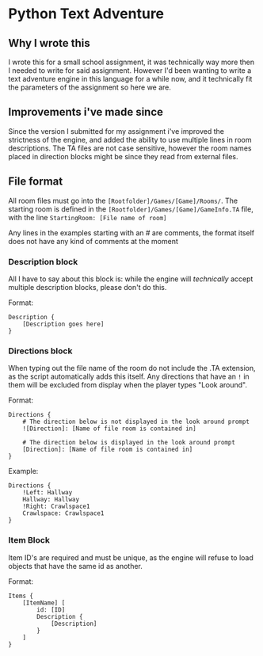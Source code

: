 # Python Text Adventure

## Why I wrote this
I wrote this for a small school assignment, it was technically way more then I needed to write for said assignment. However I'd been wanting to write a text adventure engine in this language for a while now, and it technically fit the parameters of the assignment so here we are. 

## Improvements i've made since
Since the version I submitted for my assignment i've improved the strictness of the engine, and added the ability to use multiple lines in room descriptions. The TA files are not case sensitive, however the room names placed in direction blocks might be since they read from external files.

## File format

All room files must go into the `[Rootfolder]/Games/[Game]/Rooms/`. The starting room is defined in the `[Rootfolder]/Games/[Game]/GameInfo.TA` file, with the line `StartingRoom: [File name of room]` 

Any lines in the examples starting with an # are comments, the format itself does not have any kind of comments at the moment

### Description block
All I have to say about this block is: while the engine will *technically* accept multiple description blocks, please don't do this. 

Format:

```
Description {
    [Description goes here]
}
```

### Directions block

When typing out the file name of the room do not include the .TA extension, as the script automatically adds this itself. Any directions that have an  `!` in them will be excluded from display when the player types "Look around". 

Format:

```
Directions {
    # The direction below is not displayed in the look around prompt
    ![Direction]: [Name of file room is contained in]

    # The direction below is displayed in the look around prompt
    [Direction]: [Name of file room is contained in]
}
```

Example:

```
Directions {
    !Left: Hallway
    Hallway: Hallway
    !Right: Crawlspace1
    Crawlspace: Crawlspace1
}
```

### Item Block

Item ID's are required and must be unique, as the engine will refuse to load objects that have the same id as another. 

Format:

```
Items {
    [ItemName] [
        id: [ID]
        Description {
            [Description]
        }
    ]
}
```